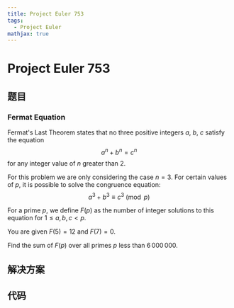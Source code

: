 ```yaml
---
title: Project Euler 753
tags:
  - Project Euler
mathjax: true
---
```

<escape><!-- more --></escape>
    
# Project Euler 753
## 题目
### Fermat Equation

Fermat's Last Theorem states that no three positive integers $a$, $b$, $c$ satisfy the equation 
$$a^n+b^n=c^n$$
for any integer value of $n$ greater than 2.

For this problem we are only considering the case $n=3$. For certain values of $p$, it is possible to solve the congruence equation:
$$a^3+b^3 \equiv c^3 \pmod{p}$$

For a prime $p$, we define $F(p)$ as the number of integer solutions to this equation for $1 \le a,b,c < p$.

You are given $F(5) = 12$ and $F(7) = 0$.

Find the sum of $F(p)$ over all primes $p$ less than $6\,000\,000$.


## 解决方案


## 代码


